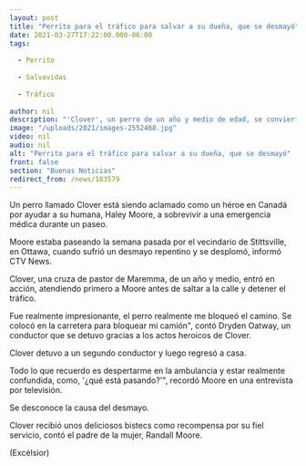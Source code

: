 ```yaml
---
layout: post
title: "Perrito para el tráfico para salvar a su dueña, que se desmayó"
date: 2021-03-27T17:22:00.000-06:00
tags:
  
  - Perrito
  
  - Salvavidas
  
  - Tráfico
  
author: nil
description: "'Clover', un perro de un año y medio de edad, se convierte en héroe al ayudar a su humana a sobrevivir a una emergencia médica durante un paseo, parando el tráfico para pedir auxilio"
image: "/uploads/2021/images-2552468.jpg"
video: nil
audio: nil
alt: "Perrito para el tráfico para salvar a su dueña, que se desmayó"
front: false
section: "Buenas Noticias"
redirect_from: /news/183579
---
```


Un  perro llamado Clover está siendo aclamado como un héroe en Canadá por ayudar a su humana, Haley Moore, a sobrevivir a una emergencia médica durante un paseo.

Moore estaba paseando la semana pasada por el vecindario de Stittsville, en Ottawa, cuando sufrió un desmayo repentino y se desplomó, informó CTV News.

Clover, una cruza de pastor de Maremma, de un año y medio, entró en acción, atendiendo primero a Moore antes de saltar a la calle y detener el tráfico.

Fue realmente impresionante, el perro realmente me bloqueó el camino. Se colocó en la carretera para bloquear mi camión", contó Dryden Oatway, un conductor que se detuvo gracias a los actos heroicos de Clover.

Clover detuvo a un segundo conductor y luego regresó a casa.

Todo lo que recuerdo es despertarme en la ambulancia y estar realmente confundida, como, '¿qué está pasando?'", recordó Moore en una entrevista por televisión.

Se desconoce la causa del desmayo.

Clover recibió unos deliciosos bistecs como recompensa por su fiel servicio, contó el padre de la mujer, Randall Moore.

(Excélsior)